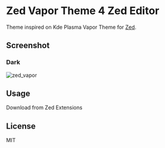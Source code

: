 # Zed Vapor Theme 4 Zed Editor

Theme inspired on Kde Plasma Vapor Theme for [Zed](https://zed.dev).

## Screenshot

### Dark

![zed_vapor](https://github.com/felipetesc/zed-vapor/assets/2336812/b42e2da8-a6db-4cfb-aa42-66aa5ecd698f)

## Usage

Download from Zed Extensions

## License

MIT
